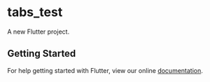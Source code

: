 # tabs_test

A new Flutter project.

## Getting Started

For help getting started with Flutter, view our online
[documentation](https://flutter.io/).
